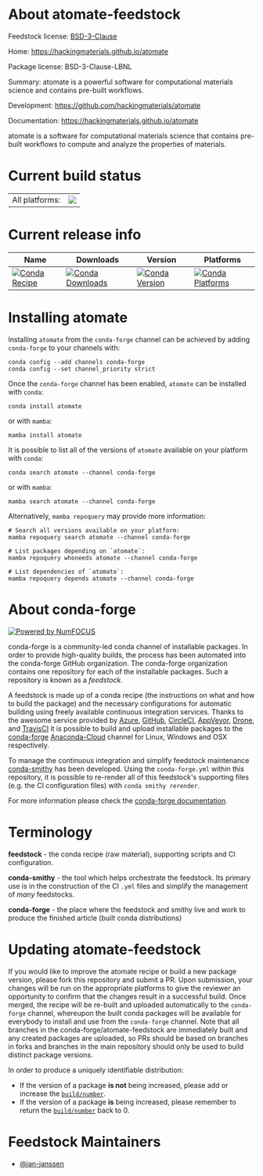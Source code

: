 About atomate-feedstock
=======================

Feedstock license: [BSD-3-Clause](https://github.com/conda-forge/atomate-feedstock/blob/main/LICENSE.txt)

Home: https://hackingmaterials.github.io/atomate

Package license: BSD-3-Clause-LBNL

Summary: atomate is a powerful software for computational materials science and contains pre-built workflows.

Development: https://github.com/hackingmaterials/atomate

Documentation: https://hackingmaterials.github.io/atomate

atomate is a software for computational materials science that
contains pre-built workflows to compute and analyze the properties
of materials.


Current build status
====================


<table><tr><td>All platforms:</td>
    <td>
      <a href="https://dev.azure.com/conda-forge/feedstock-builds/_build/latest?definitionId=7466&branchName=main">
        <img src="https://dev.azure.com/conda-forge/feedstock-builds/_apis/build/status/atomate-feedstock?branchName=main">
      </a>
    </td>
  </tr>
</table>

Current release info
====================

| Name | Downloads | Version | Platforms |
| --- | --- | --- | --- |
| [![Conda Recipe](https://img.shields.io/badge/recipe-atomate-green.svg)](https://anaconda.org/conda-forge/atomate) | [![Conda Downloads](https://img.shields.io/conda/dn/conda-forge/atomate.svg)](https://anaconda.org/conda-forge/atomate) | [![Conda Version](https://img.shields.io/conda/vn/conda-forge/atomate.svg)](https://anaconda.org/conda-forge/atomate) | [![Conda Platforms](https://img.shields.io/conda/pn/conda-forge/atomate.svg)](https://anaconda.org/conda-forge/atomate) |

Installing atomate
==================

Installing `atomate` from the `conda-forge` channel can be achieved by adding `conda-forge` to your channels with:

```
conda config --add channels conda-forge
conda config --set channel_priority strict
```

Once the `conda-forge` channel has been enabled, `atomate` can be installed with `conda`:

```
conda install atomate
```

or with `mamba`:

```
mamba install atomate
```

It is possible to list all of the versions of `atomate` available on your platform with `conda`:

```
conda search atomate --channel conda-forge
```

or with `mamba`:

```
mamba search atomate --channel conda-forge
```

Alternatively, `mamba repoquery` may provide more information:

```
# Search all versions available on your platform:
mamba repoquery search atomate --channel conda-forge

# List packages depending on `atomate`:
mamba repoquery whoneeds atomate --channel conda-forge

# List dependencies of `atomate`:
mamba repoquery depends atomate --channel conda-forge
```


About conda-forge
=================

[![Powered by
NumFOCUS](https://img.shields.io/badge/powered%20by-NumFOCUS-orange.svg?style=flat&colorA=E1523D&colorB=007D8A)](https://numfocus.org)

conda-forge is a community-led conda channel of installable packages.
In order to provide high-quality builds, the process has been automated into the
conda-forge GitHub organization. The conda-forge organization contains one repository
for each of the installable packages. Such a repository is known as a *feedstock*.

A feedstock is made up of a conda recipe (the instructions on what and how to build
the package) and the necessary configurations for automatic building using freely
available continuous integration services. Thanks to the awesome service provided by
[Azure](https://azure.microsoft.com/en-us/services/devops/), [GitHub](https://github.com/),
[CircleCI](https://circleci.com/), [AppVeyor](https://www.appveyor.com/),
[Drone](https://cloud.drone.io/welcome), and [TravisCI](https://travis-ci.com/)
it is possible to build and upload installable packages to the
[conda-forge](https://anaconda.org/conda-forge) [Anaconda-Cloud](https://anaconda.org/)
channel for Linux, Windows and OSX respectively.

To manage the continuous integration and simplify feedstock maintenance
[conda-smithy](https://github.com/conda-forge/conda-smithy) has been developed.
Using the ``conda-forge.yml`` within this repository, it is possible to re-render all of
this feedstock's supporting files (e.g. the CI configuration files) with ``conda smithy rerender``.

For more information please check the [conda-forge documentation](https://conda-forge.org/docs/).

Terminology
===========

**feedstock** - the conda recipe (raw material), supporting scripts and CI configuration.

**conda-smithy** - the tool which helps orchestrate the feedstock.
                   Its primary use is in the construction of the CI ``.yml`` files
                   and simplify the management of *many* feedstocks.

**conda-forge** - the place where the feedstock and smithy live and work to
                  produce the finished article (built conda distributions)


Updating atomate-feedstock
==========================

If you would like to improve the atomate recipe or build a new
package version, please fork this repository and submit a PR. Upon submission,
your changes will be run on the appropriate platforms to give the reviewer an
opportunity to confirm that the changes result in a successful build. Once
merged, the recipe will be re-built and uploaded automatically to the
`conda-forge` channel, whereupon the built conda packages will be available for
everybody to install and use from the `conda-forge` channel.
Note that all branches in the conda-forge/atomate-feedstock are
immediately built and any created packages are uploaded, so PRs should be based
on branches in forks and branches in the main repository should only be used to
build distinct package versions.

In order to produce a uniquely identifiable distribution:
 * If the version of a package **is not** being increased, please add or increase
   the [``build/number``](https://docs.conda.io/projects/conda-build/en/latest/resources/define-metadata.html#build-number-and-string).
 * If the version of a package **is** being increased, please remember to return
   the [``build/number``](https://docs.conda.io/projects/conda-build/en/latest/resources/define-metadata.html#build-number-and-string)
   back to 0.

Feedstock Maintainers
=====================

* [@jan-janssen](https://github.com/jan-janssen/)


